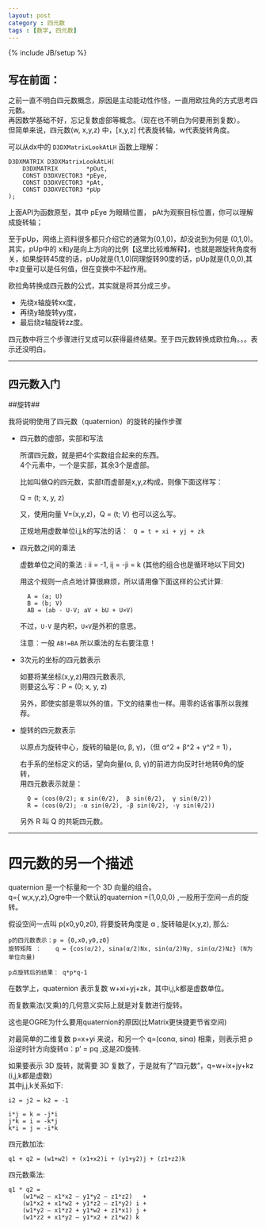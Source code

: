 ```yaml
---
layout: post
category : 四元数
tags : [数学, 四元数]
---
```

{% include JB/setup %}

写在前面：
--------

之前一直不明白四元数概念，原因是主动能动性作怪，一直用欧拉角的方式思考四元数。  
再因数学基础不好，忘记复数虚部等概念。（现在也不明白为何要用到复数）。  
但简单来说，四元数(w,  x,y,z) 中，[x,y,z] 代表旋转轴，w代表旋转角度。

可以从dx中的 `D3DXMatrixLookAtLH` 函数上理解： 

	D3DXMATRIX D3DXMatrixLookAtLH(
    	D3DXMATRIX 		  *pOut, 
		CONST D3DXVECTOR3 *pEye, 
		CONST D3DXVECTOR3 *pAt,     
		CONST D3DXVECTOR3 *pUp
	);

上面API为函数原型，其中 pEye 为眼睛位置， pAt为观察目标位置，你可以理解成旋转轴；  

至于pUp，网络上资料很多都只介绍它的通常为(0,1,0)，却没说到为何是 (0,1,0)。  
其实，pUp中的 x和y是向上方向的比例【这里比较难解释】，也就是跟旋转角度有关，如果旋转45度的话，pUp就是(1,1,0)同理旋转90度的话，pUp就是(1,0,0),其中z变量可以是任何值，但在变换中不起作用。

欧拉角转换成四元数的公式，其实就是将其分成三步。  
	
*	先绕x轴旋转xx度，
*	再绕y轴旋转yy度，
*	最后绕z轴旋转zz度。

四元数中将三个步骤进行叉成可以获得最终结果。至于四元数转换成欧拉角。。。表示还没明白。

-----------------------------------------------------------------------------------


四元数入门
--------

##旋转##

我将说明使用了四元数（quaternion）的旋转的操作步骤

* 四元数的虚部，实部和写法

	所谓四元数，就是把4个实数组合起来的东西。  
	4个元素中，一个是实部，其余3个是虚部。

	比如叫做Q的四元数，实部t而虚部是x,y,z构成，则像下面这样写：  

	Q = (t; x, y, z) 

	又，使用向量 V=(x,y,z)，Q = (t; V) 也可以这么写。

	
	正规地用虚数单位i,j,k的写法的话： ` Q = t + xi + yj + zk`


* 四元数之间的乘法

	虚数单位之间的乘法 :  ii = -1, ij = -ji = k (其他的组合也是循环地以下同文) 

	用这个规则一点点地计算很麻烦，所以请用像下面这样的公式计算:

		A = (a; U) 
		B = (b; V) 
		AB = (ab - U·V; aV + bU + U×V)

	不过，`U·V` 是内积，`U×V`是外积的意思。
	
	注意：一般 `AB!=BA` 所以乘法的左右要注意！

* 3次元的坐标的四元数表示

	如要将某坐标(x,y,z)用四元数表示,  
	则要这么写：P = (0; x, y, z)

 	另外，即使实部是零以外的值，下文的结果也一样。用零的话省事所以我推荐。

* 旋转的四元数表示

	以原点为旋转中心，旋转的轴是(α, β, γ)，（但 α^2 + β^2 + γ^2 = 1）， 

	右手系的坐标定义的话，望向向量(α, β, γ)的前进方向反时针地转θ角的旋转，  
	用四元数表示就是：

		Q = (cos(θ/2); α sin(θ/2),  β sin(θ/2),  γ sin(θ/2)) 
		R = (cos(θ/2); -α sin(θ/2), -β sin(θ/2), -γ sin(θ/2)) 

	另外 R 叫 Q 的共轭四元数。 

-------------------------------------------


四元数的另一个描述
===============

quaternion 是一个标量和一个 3D 向量的组合。  
q={ w,x,y,z},Ogre中一个默认的quaternion ={1,0,0,0} ,一般用于空间一点的旋转。

假设空间一点叫 p(x0,y0,z0), 将要旋转角度是 α , 旋转轴是(x,y,z), 那么:

	p的四元数表示：p = {0,x0,y0,z0}
	旋转矩阵 ：    q = {cos(α/2), sina(α/2)Nx, sin(α/2)Ny, sin(α/2)Nz} (N为单位向量)

	p点旋转后的结果： q*p*q-1

在数学上，quaternion 表示复数 w+xi+yj+zk，其中i,j,k都是虚数单位。  

而复数乘法(叉乘)的几何意义实际上就是对复数进行旋转。

这也是OGRE为什么要用quaternion的原因(比Matrix更快捷更节省空间)

对最简单的二维复数 p=x+yi 来说，和另一个 q=(conα, sinα) 相乘，则表示把 p 沿逆时针方向旋转α：p’ = pq ,这是2D旋转.


如果要表示 3D 旋转，就需要 3D 复数了，于是就有了”四元数”，q=w+ix+jy+kz (i,j,k都是虚数)  
其中j,j,k关系如下:
	
	i2 = j2 = k2 = -1

	i*j = k = -j*i
	j*k = i = -k*j
	k*i = j = -i*k


四元数加法:   
	
	q1 + q2 = (w1+w2) + (x1+x2)i + (y1+y2)j + (z1+z2)k

四元数乘法:

	q1 * q2 =
		(w1*w2 – x1*x2 – y1*y2 – z1*z2)   +
		(w1*x2 + x1*w2 + y1*z2 – z1*y2) i +
		(w1*y2 – x1*z2 + y1*w2 + z1*x1) j +
		(w1*z2 + x1*y2 – y1*x2 + z1*w2) k



